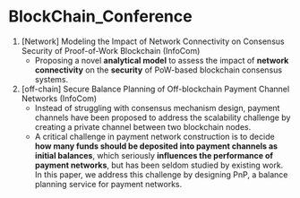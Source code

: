 # BlockChain_Conference

1. [Network] Modeling the Impact of Network Connectivity on Consensus Security of Proof-of-Work Blockchain (InfoCom)
   - Proposing a novel **analytical model** to assess the impact of **network connectivity** on the **security** of PoW-based blockchain consensus systems. 
2. [off-chain] Secure Balance Planning of Off-blockchain Payment Channel Networks (InfoCom)
   - Instead of struggling with consensus mechanism design, payment channels have been proposed to address the scalability challenge by creating a private channel between two blockchain nodes. 
   - A critical challenge in payment network construction is to decide **how many funds should be deposited into payment channels as initial balances**, which seriously **influences the performance of payment networks**, but has been seldom studied by existing work. In this paper, we address this challenge by designing PnP, a balance planning service for payment networks. 
